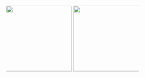 <p align="center">
  <a href="https://github.com/Uraneptus"> 
    <!--For anyone reading this, be aware that I'm using my own deployed version of this to be able to track my private repos -->
    <img height="180em" src="https://github-stats.uraneptus.dev/api?username=Uraneptus&showicons=true&theme=radical&include_all_commits=true&count_private=true"/>
    <img height="180em" src="https://github-stats.uraneptus.dev/api/top-langs/?username=Uraneptus&layout=compact&theme=radical&langs_count=6"/>
  </a>
</p>
